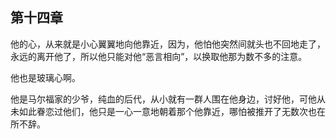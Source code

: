 ## 第十四章

他的心，从来就是小心翼翼地向他靠近，因为，他怕他突然间就头也不回地走了，永远的离开他了，所以他只能对他“恶言相向”，以换取他那为数不多的注意。

他也是玻璃心啊。

他是马尔福家的少爷，纯血的后代，从小就有一群人围在他身边，讨好他，可他从未如此眷恋过他们，他只是一心一意地朝着那个他靠近，哪怕被推开了无数次也在所不辞。